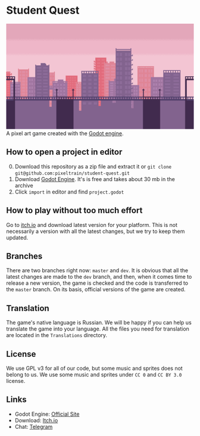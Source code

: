 # Student Quest
![Screenshot 1](screenshots/city.png)
A pixel art game created with the [Godot engine](https://godotengine.org/).
## How to open a project in editor
0. Download this repository as a zip file and extract it or `git clone git@github.com:pixeltrain/student-quest.git`
1. Download [Godot Engine](https://godotengine.org/). It's is free and takes about 30 mb in the archive
2. Click `import` in editor and find `project.godot`
## How to play without too much effort
Go to [itch.io](https://pixeltrain.itch.io/student-quest) and download latest version for your platform. This is not necessarily a version with all the latest changes, but we try to keep them updated.
## Branches
There are two branches right now: `master` and `dev`. It is obvious that all the latest changes are made to the `dev` branch, and then, when it comes time to release a new version, the game is checked and the code is transferred to the `master` branch. On its basis, official versions of the game are created.
## Translation
The game's native language is Russian. We will be happy if you can help us translate the game into your language. All the files you need for translation are located in the `Translations` directory.
## License
We use GPL v3 for all of our code, but some music and sprites does not belong to us. We use some music and sprites under `CC 0` and `CC BY 3.0` license.
## Links
* Godot Engine: [Official Site](https://godotengine.org/)
* Download: [Itch.io](https://pixeltrain.itch.io/student-quest)
* Chat: [Telegram](https://t.me/student_quest)
